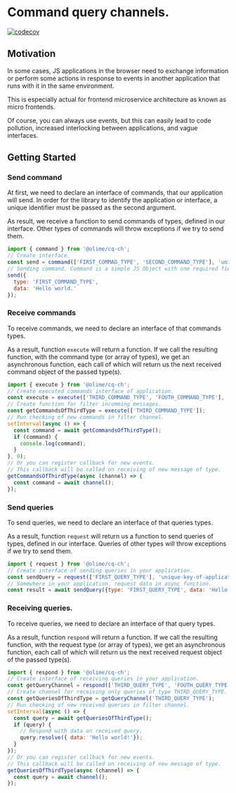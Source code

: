 # Command query channels.
[![codecov](https://codecov.io/gh/OliMe/cq-ch/branch/master/graph/badge.svg?token=EAESO7AKNO)](https://codecov.io/gh/OliMe/cq-ch)

## Motivation

In some cases, JS applications in the browser need to exchange information or perform some actions in response to events in another application that runs with it in the same environment.

This is especially actual for frontend microservice architecture as known as micro frontends.

Of course, you can always use events, but this can easily lead to code pollution, increased interlocking between applications, and vague interfaces.

## Getting Started

### Send command

At first, we need to declare an interface of commands, that our application will send. In order for the library to identify the application or interface, a unique identifier must be passed as the second argument.

As result, we receive a function to send commands of types, defined in our interface. Other types of commands will throw exceptions if we try to send them.

```javascript
import { command } from '@olime/cq-ch';
// Create interface.
const send = command(['FIRST_COMMAD_TYPE', 'SECOND_COMMAND_TYPE'], 'unique-key-of-application');
// Sending command. Command is a simple JS Object with one required field - type.
send({
  type: 'FIRST_COMMAND_TYPE',
  data: 'Hello world.'
});
```

### Receive commands

To receive commands, we need to declare an interface of that commands types.

As a result, function `execute` will return a function.
If we call the resulting function, with the command type (or array of types), we get an asynchronous function,
each call of which will return us the next received command object of the passed type(s).

```javascript
import { execute } from '@olime/cq-ch';
// Create executed commands interface of application.
const execute = execute(['THIRD_COMMAND_TYPE', 'FOUTH_COMMAND_TYPE'], 'unique-key-of-application');
// Create function for filter incomming messages.
const getCommandsOfThirdType = execute(['THIRD_COMMAND_TYPE']);
// Run checking of new commands in filter channel.
setInterval(async () => {
  const command = await getCommandsOfThirdType();
  if (command) {
    console.log(command);
  }
}, 0);
// Or you can register callback for new events.
// This callback will be called on receiving of new message of type.
getCommandsOfThirdType(async (channel) => {
  const command = await channel();
});
```

### Send queries

To send queries, we need to declare an interface of that queries types.

As a result, function `request` will return us a function to send queries of types, defined in our interface. 
Queries of other types will throw exceptions if we try to send them.

```javascript
import { request } from '@olime/cq-ch';
// Create interface of sending queries in your application.
const sendQuery = request(['FIRST_QUERY_TYPE'], 'unique-key-of-application');
// Somewhere in your application, request data in async function.
const result = await sendQuery({type: 'FIRST_QUERY_TYPE', data: 'Hello world'});
```

### Receiving queries.

To receive queries, we need to declare an interface of that query types.

As a result, function `respond` will return a function.
If we call the resulting function, with the request type (or array of types), we get an asynchronous function,
each call of which will return us the next received request object of the passed type(s).

```javascript
import { respond } from '@olime/cq-ch';
// Create interface of receiving queries in your application.
const getQueryChannel = respond(['THIRD_QUERY_TYPE', 'FOUTH_QUERY_TYPE'], 'unique-key-of-application');
// Create channel for receiving only queries of type THIRD_QUERY_TYPE.
const getQueriesOfThirdType = getQueryChannel('THIRD_QUERY_TYPE');
// Run checking of new received queries in filter channel.
setInterval(async () => {
  const query = await getQueriesOfThirdType();
  if (query) {
    // Respond with data on received query.
    query.resolve({ data: 'Hello world!'});
  }
});
// Or you can register callback for new events.
// This callback will be called on receiving of new message of type.
getQueriesOfThirdType(async (channel) => {
  const query = await channel();
});
```
